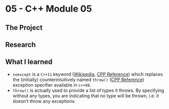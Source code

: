 # 05 - C++ Module 05
## The Project

## Research 

## What I learned
- ``noexcept`` is a ``C++11`` keyword ([Wikipedia](https://en.wikipedia.org/wiki/C++11#Features_removed_or_deprecated), [CPP Reference](https://en.cppreference.com/w/cpp/language/noexcept_spec)) which replaces the (initially) counterintuitively named ``throw()`` ([CPP Reference](https://en.cppreference.com/w/cpp/language/except_spec)) exception specifier available in ``c++98``.
- ``throw()`` is actually used to provide a list of types it throws. By specifying without any types, you are indicating that no type will be thrown, i.e. it doesn't throw any exceptions. 